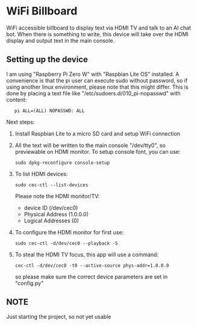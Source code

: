 # WiFi Billboard

WiFi accessible billboard to display text via HDMI TV and talk to an AI chat bot. When there is something to write, 
this device will take over the HDMI display and output text in the main console.

## Setting up the device

I am using "Raspberry Pi Zero W" with "Raspbian Lite OS" installed. A convenience is that the pi user can execute sudo without password, 
so if using another linux environment, please note that this might differ. This is done by placing a text file like 
"/etc/sudoers.d/010_pi-nopasswd" with content:

       pi ALL=(ALL) NOPASSWD: ALL

Next steps:

1. Install Raspbian Lite to a micro SD card and setup WiFi connection
2. All the text will be written to the main console "/dev/tty0", so previewable on HDMI monitor. To setup console font, you can use:

       sudo dpkg-reconfigure console-setup

3. To list HDMI devices:

       sudo cec-ctl --list-devices

    Please note the HDMI monitor/TV:
    - device ID (/dev/cec0)
    - Physical Address (1.0.0.0)
    - Logical Addresses (0)
4. To configure the HDMI monitor for first use:

       sudo cec-ctl -d/dev/cec0 --playback -S

5. To steal the HDMI TV focus, this app will use a command:

       cec-ctl -d/dev/cec0 -t0 --active-source phys-addr=1.0.0.0

    so please make sure the correct device parameters are set in "config.py"



## NOTE

Just starting the project, so not yet usable


